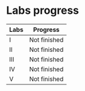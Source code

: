 # Labs progress

<table>
  <thead>
    <tr>
      <th>Labs</th>
      <th>Progress</th>
    </tr>
  </thead>
  <tbody>
    <tr>
      <td>I</td>
      <td>Not finished</td>
    </tr>
    <tr>
      <td>II</td>
      <td>Not finished</td>
    </tr>
    <tr>
      <td>III</td>
      <td>Not finished</td>
    </tr>
    <tr>
      <td>IV</td>
      <td>Not finished</td>
    </tr>
    <tr>
      <td>V</td>
      <td>Not finished</td>
    </tr>
  </tbody>
</table>
